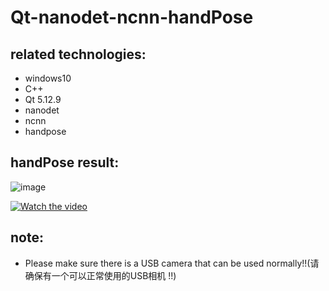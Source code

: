 # Qt-nanodet-ncnn-handPose
## related technologies:
* windows10
* C++
* Qt 5.12.9
* nanodet
* ncnn
* handpose

## handPose result:
 ![image](https://github.com/superbayes/Qt-nanodet-ncnn-handPose/blob/main/image/handPose_result.gif)
 
[![Watch the video](https://raw.github.com/GabLeRoux/WebMole/master/ressources/WebMole_Youtube_Video.png)](http://youtu.be/vt5fpE0bzSY)


## note:
* Please make sure there is a USB camera that can be used normally!!(请确保有一个可以正常使用的USB相机 !!)
